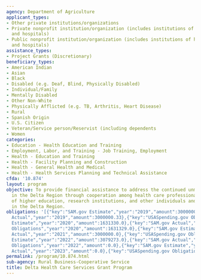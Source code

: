 ```yaml
---
agency: Department of Agriculture
applicant_types:
- Other private institutions/organizations
- Private nonprofit institution/organization (includes institutions of higher education
  and hospitals)
- Public nonprofit institution/organization (includes institutions of higher education
  and hospitals)
assistance_types:
- Project Grants (Discretionary)
beneficiary_types:
- American Indian
- Asian
- Black
- Disabled (e.g. Deaf, Blind, Physically Disabled)
- Individual/Family
- Mentally Disabled
- Other Non-White
- Physically Afflicted (e.g. TB, Arthritis, Heart Disease)
- Rural
- Spanish Origin
- U.S. Citizen
- Veteran/Service person/Reservist (including dependents
- Women
categories:
- Education - Health Education and Training
- Employment, Labor, and Training - Job Training, Employment
- Health - Education and Training
- Health - Facility Planning and Construction
- Health - General Health and Medical
- Health - Health Services Planning and Technical Assistance
cfda: '10.874'
layout: program
objective: To provide financial assistance to address the continued unmet health needs
  in the Delta Region through cooperation among health care professionals, institutions
  of higher education, research institutions, and other individuals and organizations
  in the Delta Region.
obligations: '[{"key":"SAM.gov Estimate","year":"2019","amount":3000000.33},{"key":"SAM.gov
  Actual","year":"2019","amount":3000000.33},{"key":"USASpending.gov Obligations","year":"2019","amount":2315733.37},{"key":"SAM.gov
  Estimate","year":"2020","amount":1631330.0},{"key":"SAM.gov Actual","year":"2020","amount":1631330.0},{"key":"USASpending.gov
  Obligations","year":"2020","amount":1631329.0},{"key":"SAM.gov Estimate","year":"2021","amount":9000000.0},{"key":"SAM.gov
  Actual","year":"2021","amount":3000000.0},{"key":"USASpending.gov Obligations","year":"2021","amount":0.0},{"key":"SAM.gov
  Estimate","year":"2022","amount":3079273.0},{"key":"SAM.gov Actual","year":"2022","amount":3079273.0},{"key":"USASpending.gov
  Obligations","year":"2022","amount":0.0},{"key":"SAM.gov Estimate","year":"2023","amount":3985324.0},{"key":"SAM.gov
  Actual","year":"2023","amount":0.0},{"key":"USASpending.gov Obligations","year":"2023","amount":0.0}]'
permalink: /program/10.874.html
sub-agency: Rural Business-Cooperative Service
title: Delta Health Care Services Grant Program
---
```

